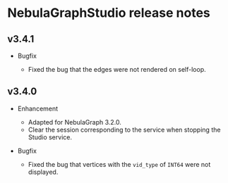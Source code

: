 # NebulaGraphStudio release notes

## v3.4.1

- Bugfix

  - Fixed the bug that the edges were not rendered on self-loop.

## v3.4.0

- Enhancement

  - Adapted for NebulaGraph 3.2.0.
  - Clear the session corresponding to the service when stopping the Studio service.

- Bugfix

  - Fixed the bug that vertices with the `vid_type` of `INT64` were not displayed.
